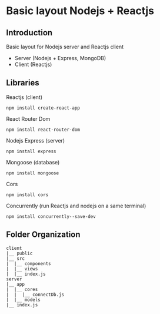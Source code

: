# Basic layout Nodejs + Reactjs

## Introduction
Basic layout for Nodejs server and Reactjs client

- Server (Nodejs + Express, MongoDB)
- Client (Reactjs)

## Libraries
Reactjs (client)

```npm install create-react-app```

React Router Dom

```npm install react-router-dom```



Nodejs Express (server)

```npm install express```

Mongoose (database)

```npm install mongoose```

Cors

```npm install cors```

Concurrently (run Reactjs and nodejs on a same terminal)

```npm install concurrently--save-dev```

## Folder Organization
```
client
|__ public
|__ src
|  |__ components
|  |__ views
|  |__ index.js
server
|__ app
|  |__ cores
|  |  |__ connectDb.js
|  |__ models   
|__ index.js
```

